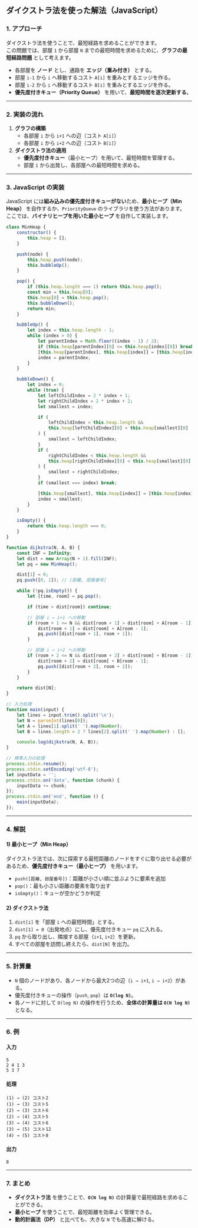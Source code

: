 ## **ダイクストラ法を使った解法（JavaScript）**

### **1. アプローチ**

ダイクストラ法を使うことで、最短経路を求めることができます。  
この問題では、部屋 `1` から部屋 `N` までの最短時間を求めるために、**グラフの最短経路問題** として考えます。

- 各部屋を **ノード** とし、通路を **エッジ（重み付き）** とする。
- 部屋 `i-1` から `i` へ移動するコスト `A[i]` を重みとするエッジを作る。
- 部屋 `i-2` から `i` へ移動するコスト `B[i]` を重みとするエッジを作る。
- **優先度付きキュー（Priority Queue）** を用いて、**最短時間を逐次更新する**。

---

### **2. 実装の流れ**

1. **グラフの構築**
    - 各部屋 `i` から `i+1` への辺（コスト `A[i]`）
    - 各部屋 `i` から `i+2` への辺（コスト `B[i]`）
2. **ダイクストラ法の適用**
    - **優先度付きキュー**（最小ヒープ）を用いて、最短時間を管理する。
    - 部屋 `1` から出発し、各部屋への最短時間を求める。

---

### **3. JavaScript の実装**

JavaScript には**組み込みの優先度付きキューがない**ため、**最小ヒープ（Min Heap）** を自作するか、`PriorityQueue` のライブラリを使う方法があります。  
ここでは、**バイナリヒープを用いた最小ヒープ** を自作して実装します。

```javascript
class MinHeap {
    constructor() {
        this.heap = [];
    }

    push(node) {
        this.heap.push(node);
        this.bubbleUp();
    }

    pop() {
        if (this.heap.length === 1) return this.heap.pop();
        const min = this.heap[0];
        this.heap[0] = this.heap.pop();
        this.bubbleDown();
        return min;
    }

    bubbleUp() {
        let index = this.heap.length - 1;
        while (index > 0) {
            let parentIndex = Math.floor((index - 1) / 2);
            if (this.heap[parentIndex][0] <= this.heap[index][0]) break;
            [this.heap[parentIndex], this.heap[index]] = [this.heap[index], this.heap[parentIndex]];
            index = parentIndex;
        }
    }

    bubbleDown() {
        let index = 0;
        while (true) {
            let leftChildIndex = 2 * index + 1;
            let rightChildIndex = 2 * index + 2;
            let smallest = index;

            if (
                leftChildIndex < this.heap.length &&
                this.heap[leftChildIndex][0] < this.heap[smallest][0]
            ) {
                smallest = leftChildIndex;
            }
            if (
                rightChildIndex < this.heap.length &&
                this.heap[rightChildIndex][0] < this.heap[smallest][0]
            ) {
                smallest = rightChildIndex;
            }
            if (smallest === index) break;

            [this.heap[smallest], this.heap[index]] = [this.heap[index], this.heap[smallest]];
            index = smallest;
        }
    }

    isEmpty() {
        return this.heap.length === 0;
    }
}

function dijkstra(N, A, B) {
    const INF = Infinity;
    let dist = new Array(N + 1).fill(INF);
    let pq = new MinHeap();

    dist[1] = 0;
    pq.push([0, 1]); // [距離, 部屋番号]

    while (!pq.isEmpty()) {
        let [time, room] = pq.pop();

        if (time > dist[room]) continue;

        // 部屋 i → i+1 への移動
        if (room + 1 <= N && dist[room + 1] > dist[room] + A[room - 1]) {
            dist[room + 1] = dist[room] + A[room - 1];
            pq.push([dist[room + 1], room + 1]);
        }

        // 部屋 i → i+2 への移動
        if (room + 2 <= N && dist[room + 2] > dist[room] + B[room - 1]) {
            dist[room + 2] = dist[room] + B[room - 1];
            pq.push([dist[room + 2], room + 2]);
        }
    }

    return dist[N];
}

// 入力処理
function main(input) {
    let lines = input.trim().split('\n');
    let N = parseInt(lines[0]);
    let A = lines[1].split(' ').map(Number);
    let B = lines.length > 2 ? lines[2].split(' ').map(Number) : [];

    console.log(dijkstra(N, A, B));
}

// 標準入力の処理
process.stdin.resume();
process.stdin.setEncoding('utf-8');
let inputData = '';
process.stdin.on('data', function (chunk) {
    inputData += chunk;
});
process.stdin.on('end', function () {
    main(inputData);
});
```

---

### **4. 解説**

#### **1) 最小ヒープ（Min Heap）**

ダイクストラ法では、次に探索する最短距離のノードをすぐに取り出せる必要があるため、**優先度付きキュー（最小ヒープ）** を用います。

- `push([距離, 部屋番号])`：距離が小さい順に並ぶように要素を追加
- `pop()`：最も小さい距離の要素を取り出す
- `isEmpty()`：キューが空かどうか判定

#### **2) ダイクストラ法**

1. `dist[i]` を「部屋 `i` への最短時間」とする。
2. `dist[1] = 0`（出発地点）にし、優先度付きキュー `pq` に入れる。
3. `pq` から取り出し、隣接する部屋（`i+1`, `i+2`）を更新。
4. すべての部屋を訪問し終えたら、`dist[N]` を出力。

---

### **5. 計算量**

- `N` 個のノードがあり、各ノードから最大2つの辺（`i → i+1`, `i → i+2`）がある。
- 優先度付きキューの操作（`push`, `pop`）は **`O(log N)`**。
- 各ノードに対して `O(log N)` の操作を行うため、**全体の計算量は `O(N log N)`** となる。

---

### **6. 例**

#### **入力**

```
5
2 4 1 3
5 3 7
```

#### **処理**

```
(1) → (2) コスト2
(1) → (3) コスト5
(2) → (3) コスト6
(2) → (4) コスト5
(3) → (4) コスト6
(3) → (5) コスト12
(4) → (5) コスト8
```

#### **出力**

```
8
```

---

### **7. まとめ**

- **ダイクストラ法** を使うことで、**`O(N log N)`** の計算量で最短経路を求めることができる。
- **最小ヒープ** を使うことで、最短距離を効率よく管理できる。
- **動的計画法（DP）** と比べても、大きな `N` でも高速に解ける。
